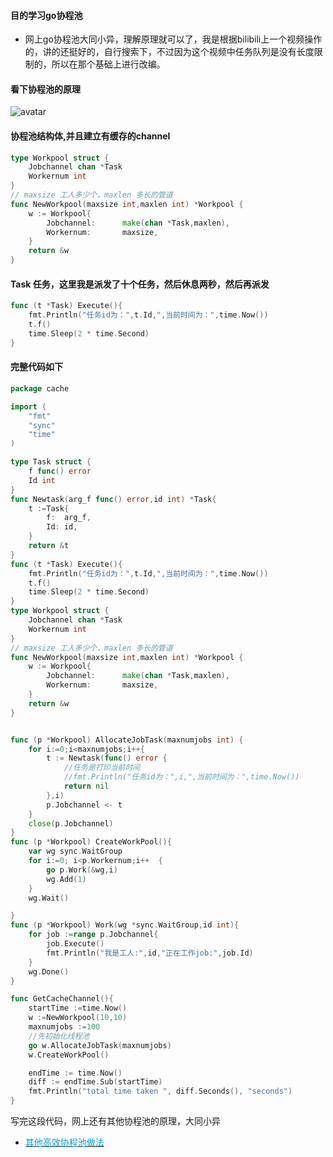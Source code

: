 #### 目的学习go协程池
- 网上go协程池大同小异，理解原理就可以了，我是根据bilibili上一个视频操作的，讲的还挺好的，自行搜索下，不过因为这个视频中任务队列是没有长度限制的，所以在那个基础上进行改编。

#### 看下协程池的原理
![avatar](https://blog.hexiefamily.xin/assets/workerpool.jpg)  

#### 协程池结构体,并且建立有缓存的channel
```go
type Workpool struct {
	Jobchannel chan *Task
	Workernum int
}
// maxsize 工人多少个，maxlen 多长的管道
func NewWorkpool(maxsize int,maxlen int) *Workpool {
	w := Workpool{
		Jobchannel:      make(chan *Task,maxlen),
		Workernum:       maxsize,
	}
	return &w
}
```
#### Task 任务，这里我是派发了十个任务，然后休息两秒，然后再派发
```go
func (t *Task) Execute(){
	fmt.Println("任务id为：",t.Id,",当前时间为：",time.Now())
	t.f()
	time.Sleep(2 * time.Second)
}
```

#### 完整代码如下
```go
package cache

import (
	"fmt"
	"sync"
	"time"
)

type Task struct {
	f func() error
	Id int
}
func Newtask(arg_f func() error,id int) *Task{
	t :=Task{
		f:	arg_f,
		Id:	id,
	}
	return &t
}
func (t *Task) Execute(){
	fmt.Println("任务id为：",t.Id,",当前时间为：",time.Now())
	t.f()
	time.Sleep(2 * time.Second)
}
type Workpool struct {
	Jobchannel chan *Task
	Workernum int
}
// maxsize 工人多少个，maxlen 多长的管道
func NewWorkpool(maxsize int,maxlen int) *Workpool {
	w := Workpool{
		Jobchannel:      make(chan *Task,maxlen),
		Workernum:       maxsize,
	}
	return &w
}


func (p *Workpool) AllocateJobTask(maxnumjobs int) {
	for i:=0;i<maxnumjobs;i++{
		t := Newtask(func() error {
			//任务是打印当前时间
			//fmt.Println("任务id为：",i,",当前时间为：",time.Now())
			return nil
		},i)
		p.Jobchannel <- t
	}
	close(p.Jobchannel)
}
func (p *Workpool) CreateWorkPool(){
	var wg sync.WaitGroup
	for i:=0; i<p.Workernum;i++  {
		go p.Work(&wg,i)
		wg.Add(1)
	}
	wg.Wait()

}
func (p *Workpool) Work(wg *sync.WaitGroup,id int){
	for job :=range p.Jobchannel{
		job.Execute()
		fmt.Println("我是工人:",id,"正在工作job:",job.Id)
	}
	wg.Done()
}

func GetCacheChannel(){
	startTime :=time.Now()
	w :=NewWorkpool(10,10)
	maxnumjobs :=100
	//先初始化线程池
	go w.AllocateJobTask(maxnumjobs)
	w.CreateWorkPool()

	endTime := time.Now()
	diff := endTime.Sub(startTime)
	fmt.Println("total time taken ", diff.Seconds(), "seconds")
}

```

写完这段代码，网上还有其他协程池的原理，大同小异
- [<font color=#0099ff>其他高效协程池做法</font>](https://segmentfault.com/a/1190000018193161)

